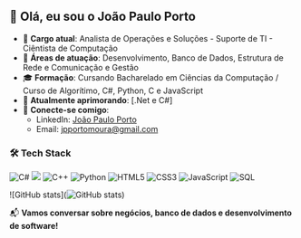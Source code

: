 ## 👋 Olá, eu sou o João Paulo Porto

- 🎯 **Cargo atual**: Analista de Operações e Soluções - Suporte de TI - Ciêntista de Computação
- 🤖 **Áreas de atuação**: Desenvolvimento, Banco de Dados, Estrutura de Rede e Comunicação e Gestão
- 🎓 **Formação**: Cursando Bacharelado em Ciências da Computação / Curso de Algorítimo, C#, Python, C e JavaScript
- 🌱 **Atualmente aprimorando**: [.Net e C#]
- 💬 **Conecte-se comigo**:
  - LinkedIn: [João Paulo Porto](https://www.linkedin.com/in/jo%C3%A3o-paulo-porto-515ab933a?utm_source=share&utm_campaign=share_via&utm_content=profile&utm_medium=ios_app)
  - Email: jpportomoura@gmail.com
### 🛠️ Tech Stack

![C#](https://img.shields.io/badge/-C%23-239120?style=for-the-badge&logo=c-sharp&logoColor=white)
![](https://img.shields.io/badge/-C-00599C?style=for-the-badge&logo=c&logoColor=white)
![C++](https://img.shields.io/badge/-C++-00599C?style=for-the-badge&logo=c%2B%2B&logoColor=white)
![Python](https://img.shields.io/badge/-Python-3776AB?style=for-the-badge&logo=python&logoColor=white)
![HTML5](https://img.shields.io/badge/-HTML5-E34F26?style=for-the-badge&logo=html5&logoColor=white)
![CSS3](https://img.shields.io/badge/-CSS3-1572B6?style=for-the-badge&logo=css3&logoColor=white)
![JavaScript](https://img.shields.io/badge/-JavaScript-F7DF1E?style=for-the-badge&logo=javascript&logoColor=black)
![SQL](https://img.shields.io/badge/-SQL-4479A1?style=for-the-badge&logo=postgresql&logoColor=white)

![GitHub stats](![GitHub stats](https://github-readme-stats.vercel.app/api?username=jpportomoura&show_icons=true&theme=dark))


📬 **Vamos conversar sobre negócios, banco de dados e desenvolvimento de software!**
